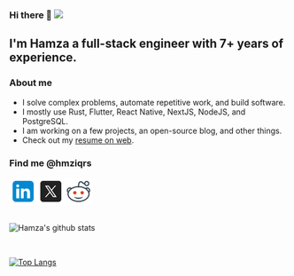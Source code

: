 ### Hi there 👋 ![](https://visitor-badge.glitch.me/badge?page_id=hmziqrs.hmziqrs)


## I'm Hamza a full-stack engineer with 7+ years of experience.

### About me

- I solve complex problems, automate repetitive work, and build software.
- I mostly use Rust, Flutter, React Native, NextJS, NodeJS, and PostgreSQL.
- I am working on a few projects, an open-source blog, and other things.
- Check out my <a href="https://cv.hmziq.rs" target="_blank">resume on web</a>.

### Find me @hmziqrs


<a href="https://linkedin.com/in/hmziqrs/" target="_blank">
  <img align="left" alt="Hamza's LinkedIn" width="50px" src="./icons/icons8-linkedin.svg" />
</a>
<a href="https://x.com/hmziqrs/" target="_blank">
  <img align="left" alt="Hamza's X" width="50px" src="./icons/icons8-twitterx.svg" />
</a>
<a href="https://reddit.com/user/hmziqrs/" target="_blank">
  <img align="left" alt="Hamza's Reddit" width="50px" src="./icons/icons8-reddit.svg" />
</a>


<br />
<br />
<br />
<br />

![Hamza's github stats](https://github-readme-stats.vercel.app/api?username=hmziqrs&include_all_commits=true&count_private=true&show_icons=true&line_height=20&theme=radical)

<br />

[![Top Langs](https://github-readme-stats.vercel.app/api/top-langs/?username=hmziqrs&count_private=true&layout=compact&text_color=daf7dc&bg_color=151515)](https://github.com/hmziqrs/github-readme-stats)
